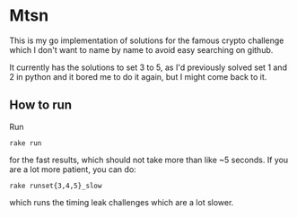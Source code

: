# Mtsn

This is my go implementation of solutions for the famous crypto challenge which I don't want to name by name to avoid easy searching on github.

It currently has the solutions to set 3 to 5, as I'd previously solved set 1 and 2 in python and it bored me to do it again, but I might come back to it.

## How to run

Run

    rake run

for the fast results, which should not take more than like ~5 seconds. If you are a lot more patient, you can do:

    rake runset{3,4,5}_slow

which runs the timing leak challenges which are a lot slower.
